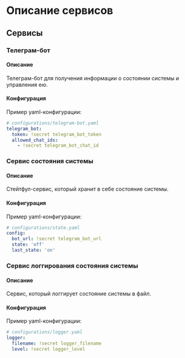 # Описание сервисов

## Сервисы

### Телеграм-бот

#### Описание

Телеграм-бот для получения информации о состоянии системы и управления ею.

#### Конфигурация

Пример yaml-конфигурации:

```yaml
# configurations/telegram-bot.yaml
telegram_bot:
  token: !secret telegram_bot_token
  allowed_chat_ids:
    - !secret telegram_bot_chat_id
```

### Сервис состояния системы

#### Описание

Стейтфул-сервис, который хранит в себе состояние системы.

#### Конфигурация

Пример yaml-конфигурации:

```yaml
# configurations/state.yaml
config:
  bot_url: !secret telegram_bot_url
  state: 'off'
  last_state: 'on'
```

### Сервис логгирования состояния системы

#### Описание

Сервис, который логгирует состояние системы в файл.

#### Конфигурация

Пример yaml-конфигурации:

```yaml
# configurations/logger.yaml
logger:
  filename: !secret logger_filename
  level: !secret logger_level
```
